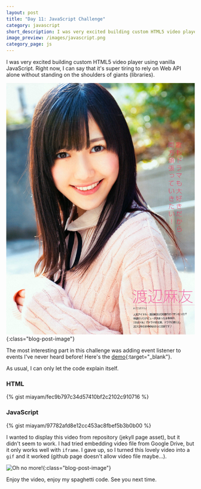 ```yaml
---
layout: post
title: "Day 11: JavaScript Challenge"
category: javascript
short_description: I was very excited building custom HTML5 video player using vanilla JavaScript. Right now, I can say that it's super tiring to rely on Web API alone without standing on the shoulders of giants (libraries).
image_preview: /images/javascript.png
category_page: js
---
```


I was very excited building custom HTML5 video player using vanilla JavaScript.
Right now, I can say that it's super tiring to rely on Web API alone without
standing on the shoulders of giants (libraries).

![Oh no!](/images/ohno.jpg){:class="blog-post-image"}

The most interesting part in this challenge was adding event listener to events
I've never heard before! Here's the [demo](/demo_day11){:target="_blank"}.

As usual, I can only let the code explain itself.

### HTML
{% gist miayam/fec9b797c34d57410bf2c2102c910716 %}

### JavaScript
{% gist miayam/97782afd8e12cc453ac8fbef5b3b0b00 %}

I wanted to display this video from repository (jekyll page asset), but it
didn't seem to work. I had tried embedding video file from Google Drive,
but it only works well with `iframe`. I gave up, so I turned this lovely video
into a `gif` and it worked (github page doesn't allow video file maybe...).

![Oh no more!](/images/lovely.gif){:class="blog-post-image"}

Enjoy the video, enjoy my spaghetti code. See you next time.
